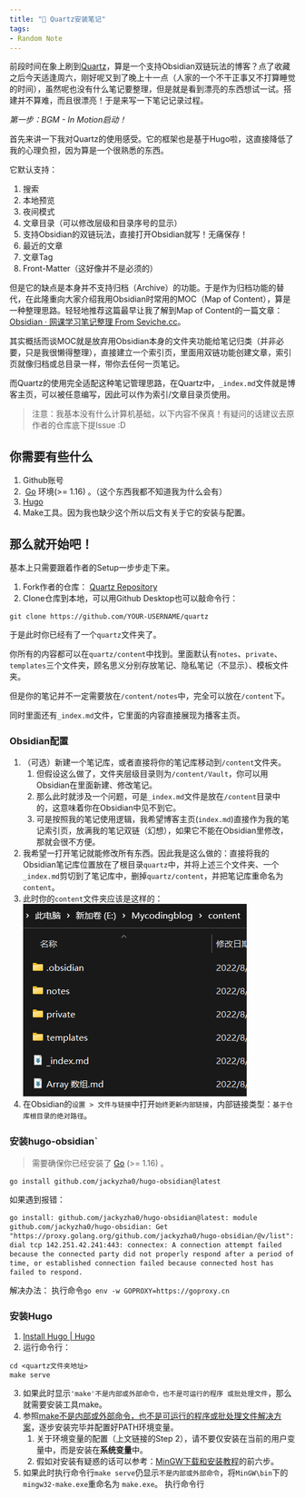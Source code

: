 ```yaml
---
title: "📗 Quartz安装笔记"
tags: 
- Random Note
---
```


前段时间在象上刷到[Quartz](https://github.com/jackyzha0/quartz)，算是一个支持Obsidian双链玩法的博客？点了收藏之后今天适逢周六，刚好呢又到了晚上十一点（人家的一个不干正事又不打算睡觉的时间），虽然呢也没有什么笔记要整理，但是就是看到漂亮的东西想试一试。搭建并不算难，而且很漂亮！于是来写一下笔记记录过程。

*第一步：BGM - In Motion启动！*

首先来讲一下我对Quartz的使用感受。它的框架也是基于Hugo啦，这直接降低了我的心理负担，因为算是一个很熟悉的东西。

它默认支持：
1. 搜索
2. 本地预览
3. 夜间模式
4. 文章目录（可以修改层级和目录序号的显示）
5. 支持Obsidian的双链玩法，直接打开Obsidian就写！无痛保存！
6. 最近的文章
7. 文章Tag
8. Front-Matter（这好像并不是必须的）

但是它的缺点是本身并不支持归档（Archive）的功能。于是作为归档功能的替代，在此隆重向大家介绍我用Obsidian时常用的MOC（Map of Content），算是一种整理思路。轻轻地推荐这篇最早让我了解到Map of Content的一篇文章：[Obsidian · 网课学习笔记整理 From Seviche.cc](https://seviche.cc/2022-03-07-obsidian-notes1)。

其实概括而谈MOC就是放弃用Obsidian本身的文件夹功能给笔记归类（并非必要，只是我很懒得整理），直接建立一个索引页，里面用双链功能创建文章，索引页就像归档或总目录一样，带你去任何一页笔记。

而Quartz的使用完全适配这种笔记管理思路，在Quartz中，`_index.md`文件就是博客主页，可以被任意编写，因此可以作为索引/文章目录页使用。


> 注意：我基本没有什么计算机基础，以下内容不保真！有疑问的话建议去原作者的仓库底下提Issue :D

## 你需要有些什么
1. Github账号
2.  [Go](https://golang.org/doc/install) 环境(>= 1.16) 。（这个东西我都不知道我为什么会有）
3. [Hugo](https://gohugo.io/getting-started/installing/)
4. Make工具。因为我也缺少这个所以后文有关于它的安装与配置。
## 那么就开始吧！
基本上只需要跟着作者的Setup一步步走下来。
1. Fork作者的仓库： [Quartz Repository](https://github.com/jackyzha0/quartz)
2. Clone仓库到本地，可以用Github Desktop也可以敲命令行：
```shell
git clone https://github.com/YOUR-USERNAME/quartz
```
于是此时你已经有了一个`quartz`文件夹了。

你所有的内容都可以在`quartz/content`中找到。里面默认有`notes`、`private`、`templates`三个文件夹，顾名思义分别存放笔记、隐私笔记（不显示）、模板文件夹。

但是你的笔记并不一定需要放在`/content/notes`中，完全可以放在`/content`下。

同时里面还有`_index.md`文件，它里面的内容直接展现为播客主页。

### Obsidian配置
1. （可选）新建一个笔记库，或者直接将你的笔记库移动到`/content`文件夹。
	1. 但假设这么做了，文件夹层级目录则为`/content/Vault`，你可以用Obsidian在里面新建、修改笔记。
	2. 那么此时就涉及一个问题，可是`_index.md`文件是放在`/content`目录中的，这意味着你在Obsidian中见不到它。
	3. 可是按照我的笔记使用逻辑，我希望博客主页(`index.md`)直接作为我的笔记索引页，放满我的笔记双链（幻想），如果它不能在Obsidian里修改，那就会很不方便。
2. 我希望一打开笔记就能修改所有东西。因此我是这么做的：直接将我的Obsidian笔记库位置放在了根目录`quartz`中，并将上述三个文件夹、一个`_index.md`剪切到了笔记库中，删掉`quartz/content`，并把笔记库重命名为`content`。
3. 此时你的`content`文件夹应该是这样的：
![](https://raw.githubusercontent.com/Meyerclex/image/main/20220821004743.png)
4. 在Obsidian的`设置 > 文件与链接`中打开`始终更新内部链接`，内部链接类型：`基于仓库根目录的绝对路径`。

### 安装hugo-obsidian`

> 需要确保你已经安装了 [Go](https://golang.org/doc/install) (>= 1.16) 。

```
go install github.com/jackyzha0/hugo-obsidian@latest
```
如果遇到报错：
```
go install: github.com/jackyzha0/hugo-obsidian@latest: module github.com/jackyzha0/hugo-obsidian: Get "https://proxy.golang.org/github.com/jackyzha0/hugo-obsidian/@v/list": dial tcp 142.251.42.241:443: connectex: A connection attempt failed because the connected party did not properly respond after a period of time, or established connection failed because connected host has failed to respond.
```
解决办法：
执行命令`go env -w GOPROXY=https://goproxy.cn`

### 安装Hugo
1. [Install Hugo | Hugo](https://gohugo.io/getting-started/installing/)
2. 运行命令行：
```
cd <quartz文件夹地址>
make serve
```
3. 如果此时显示`'make'不是内部或外部命令，也不是可运行的程序 或批处理文件`，那么就需要安装工具make。
4. 参照[make不是内部或外部命令，也不是可运行的程序或批处理文件解决方案](https://blog.csdn.net/qq_49641239/article/details/121517925)，逐步安装完毕并配置好PATH环境变量。
	1. 关于环境变量的配置（上文链接的Step 2），请不要仅安装在当前的用户变量中，而是安装在**系统变量**中。
	2. 假如对安装有疑惑的话可以参考：[MinGW下载和安装教程](http://c.biancheng.net/view/8077.html)的前六步。
5. 如果此时执行命令行`make serve`仍显示`不是内部或外部命令`，将`MinGW\bin`下的`mingw32-make.exe`重命名为 `make.exe`。
执行命令行

